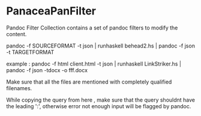 # PanaceaPanFilter


Pandoc Filter Collection
contains a set of pandoc filters to modify the content.

pandoc -f SOURCEFORMAT -t json | runhaskell behead2.hs | pandoc -f json -t TARGETFORMAT

example : pandoc -f html client.html -t json | runhaskell LinkStriker.hs | pandoc -f json -tdocx -o fff.docx

Make sure that all the files are mentioned with completely qualified filenames.

While copying the query from here , make sure that the query shouldnt have the leading ':', otherwise error not enough input will be flagged by pandoc.
